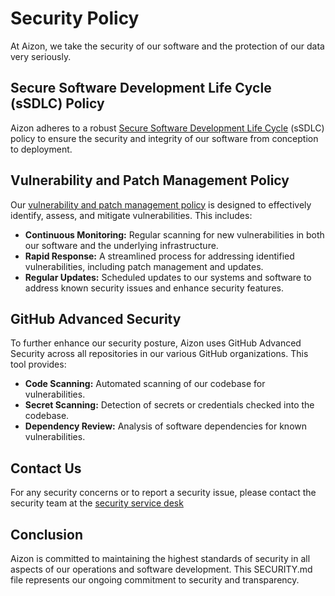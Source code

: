 # Security Policy

At Aizon, we take the security of our software and the protection of our data very seriously.

## Secure Software Development Life Cycle (sSDLC) Policy

Aizon adheres to a robust [Secure Software Development Life Cycle](https://bigfinite.atlassian.net/wiki/spaces/IMS/pages/1787462251/GLO.SOP.MIS.008+Secure+Software+Development+Life-Cycle+sSDLC) (sSDLC) policy to ensure the security and integrity of our software from conception to deployment.

## Vulnerability and Patch Management Policy

Our [vulnerability and patch management policy](https://bigfinite.atlassian.net/wiki/spaces/IMS/pages/2146566548/GLO.POL.MIS.011+Vulnerability+and+Patch+Management+Policy) is designed to effectively identify, assess, and mitigate vulnerabilities. This includes:

- **Continuous Monitoring:** Regular scanning for new vulnerabilities in both our software and the underlying infrastructure.
- **Rapid Response:** A streamlined process for addressing identified vulnerabilities, including patch management and updates.
- **Regular Updates:** Scheduled updates to our systems and software to address known security issues and enhance security features.


## GitHub Advanced Security

To further enhance our security posture, Aizon uses GitHub Advanced Security across all repositories in our various GitHub organizations. This tool provides:

- **Code Scanning:** Automated scanning of our codebase for vulnerabilities.
- **Secret Scanning:** Detection of secrets or credentials checked into the codebase.
- **Dependency Review:** Analysis of software dependencies for known vulnerabilities.


## Contact Us

For any security concerns or to report a security issue, please contact the security team at the [security service desk](https://bigfinite.atlassian.net/servicedesk/customer/portal/5/group/59)

## Conclusion

Aizon is committed to maintaining the highest standards of security in all aspects of our operations and software development. This SECURITY.md file represents our ongoing commitment to security and transparency.

